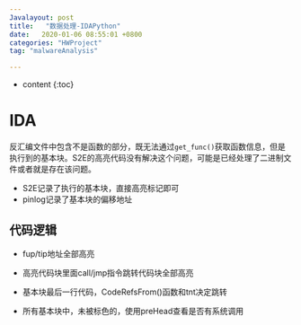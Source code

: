 ```yaml
---
Javalayout: post
title:   "数据处理-IDAPython"
date:   2020-01-06 08:55:01 +0800
categories: "HWProject"
tag: "malwareAnalysis"

---
```


* content
{:toc}






# IDA

反汇编文件中包含不是函数的部分，既无法通过`get_func()`获取函数信息，但是执行到的基本块。S2E的高亮代码没有解决这个问题，可能是已经处理了二进制文件或者就是存在该问题。

* S2E记录了执行的基本块，直接高亮标记即可
* pinlog记录了基本块的偏移地址

## 代码逻辑

* fup/tip地址全部高亮
* 高亮代码块里面call/jmp指令跳转代码块全部高亮
* 基本块最后一行代码，CodeRefsFrom()函数和tnt决定跳转

* 所有基本块中，未被标色的，使用preHead查看是否有系统调用
